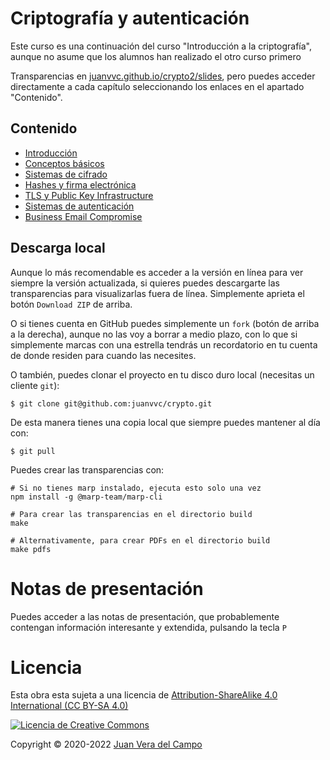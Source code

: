 # Criptografía y autenticación

Este curso es una continuación del curso "Introducción a la criptografía", aunque no asume que los alumnos han realizado el otro curso primero

Transparencias en
[juanvvc.github.io/crypto2/slides](https://juanvvc.github.io/crypto2/slides/index.html),
pero puedes acceder directamente a cada capítulo seleccionando los enlaces en
el apartado "Contenido".

## Contenido

- [Introducción](https://juanvvc.github.io/crypto2/slides/index.html)
- [Conceptos básicos](https://juanvvc.github.io/crypto2/slides/01-conceptos-basicos.html)
- [Sistemas de cifrado](https://juanvvc.github.io/crypto2/slides/02-cifrado.html)
- [Hashes y firma electrónica](https://juanvvc.github.io/crypto2/slides/03-hashes.html)
- [TLS y Public Key Infrastructure](https://juanvvc.github.io/crypto2/slides/04-pki.html)
- [Sistemas de autenticación](https://juanvvc.github.io/crypto2/slides/05-autenticacion.html)
- [Business Email Compromise](https://juanvvc.github.io/crypto/slides2/06-bec.html)

## Descarga local

Aunque lo más recomendable es acceder a la versión en línea para ver siempre la
versión actualizada, si quieres puedes descargarte las transparencias para
visualizarlas fuera de línea. Simplemente aprieta el botón `Download ZIP` de
arriba.

O si tienes cuenta en GitHub puedes simplemente un `fork` (botón de arriba a la
derecha), aunque no las voy a borrar a medio plazo, con lo que si simplemente
marcas con una estrella tendrás un recordatorio en tu cuenta de donde residen
para cuando las necesites.

O también, puedes clonar el proyecto en tu disco duro local (necesitas un
cliente `git`):

```
$ git clone git@github.com:juanvvc/crypto.git
```

De esta manera tienes una copia local que siempre puedes mantener al día con:

```
$ git pull
```            

Puedes crear las transparencias con:

```
# Si no tienes marp instalado, ejecuta esto solo una vez
npm install -g @marp-team/marp-cli

# Para crear las transparencias en el directorio build
make

# Alternativamente, para crear PDFs en el directorio build
make pdfs
```

# Notas de presentación

Puedes acceder a las notas de presentación, que probablemente contengan
información interesante y extendida, pulsando la tecla `P`

# Licencia

Esta obra esta sujeta a una licencia de [Attribution-ShareAlike 4.0
International (CC BY-SA 4.0) ](https://creativecommons.org/licenses/by-sa/4.0/)

[![Licencia de Creative
Commons](https://licensebuttons.net/l/by-sa/3.0/88x31.png)](https://creativecommons.org/licenses/by-sa/4.0/)

Copyright © 2020-2022 [Juan Vera del Campo](https://github.com/juanvvc)

